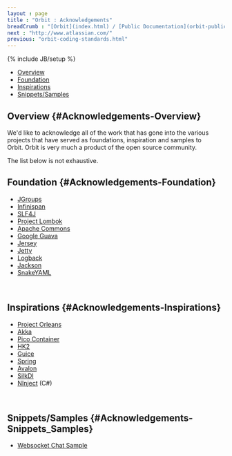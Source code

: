 ```yaml
---
layout : page
title : "Orbit : Acknowledgements"
breadCrumb : "[Orbit](index.html) / [Public Documentation](orbit-public-documentation.html)"
next : "http://www.atlassian.com/"
previous: "orbit-coding-standards.html"
---
```

{% include JB/setup %}



-  [Overview](#Acknowledgements-Overview)
-  [Foundation](#Acknowledgements-Foundation)
-  [Inspirations](#Acknowledgements-Inspirations)
-  [Snippets/Samples](#Acknowledgements-Snippets_Samples)



Overview {#Acknowledgements-Overview}
----------


We'd like to acknowledge all of the work that has gone into the various projects that have served as foundations, inspiration and samples to Orbit. Orbit is very much a product of the open source community.


The list below is not exhaustive.


Foundation {#Acknowledgements-Foundation}
----------


-  [JGroups](http://www.jgroups.org)
-  [Infinispan](http://www.infinispan.org)
-  [SLF4J](http://www.slf4j.org/)
-  [Project Lombok](http://projectlombok.org/)
-  [Apache Commons](http://commons.apache.org/)
-  [Google Guava](https://github.com/google/guava)
-  [Jersey](https://jersey.java.net/)
-  [Jetty](http://eclipse.org/jetty/)
-  [Logback](http://logback.qos.ch/)
-  [Jackson](https://github.com/FasterXML/jackson)
-  [SnakeYAML](https://code.google.com/p/snakeyaml/)

 


Inspirations {#Acknowledgements-Inspirations}
----------


-  [Project Orleans](https://github.com/dotnet/Orleans)
-  [Akka](http://akka.io/)
-  [Pico Container](http://picocontainer.codehaus.org/)
-  [HK2](https://hk2.java.net/) 
-  [Guice](https://github.com/google/guice) 
-  [Spring](https://spring.io/) 
-  [Avalon](https://avalon.apache.org/closed.html)
-  [SilkDI](http://www.silkdi.com/)
-  [NInject](http://www.ninject.org/) (C#)

 


Snippets/Samples {#Acknowledgements-Snippets_Samples}
----------


-  [Websocket Chat Sample](http://www.hascode.com/2013/08/creating-a-chat-application-using-java-ee-7-websockets-and-glassfish-4/)

 

